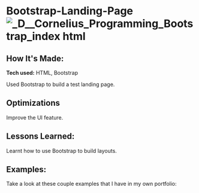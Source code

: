 # Bootstrap-Landing-Page![_D__Cornelius_Programming_Bootstrap_index html](https://user-images.githubusercontent.com/84820874/176781314-2439afa6-1698-4b54-a66a-1e726ac36ec1.png)

## How It's Made:

**Tech used:** HTML, Bootstrap

Used Bootstrap to build a test landing page.

## Optimizations

Improve the UI feature.

## Lessons Learned:

Learnt how to use Bootstrap to build layouts.

## Examples:
Take a look at these couple examples that I have in my own portfolio:

